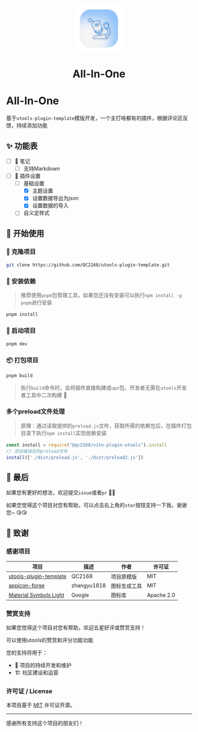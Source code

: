 
<div align="center">
  <img src="https://github.com/xuanbingBank/all-in-one/raw/main/public/logo.png" alt="logo">
  <h1 align="center">All-In-One</h1>
</div>

# All-In-One

基于`utools-plugin-template`模版开发，一个主打啥都有的插件，根据评论区反馈，持续添加功能

## ✨ 功能表

- [ ] 📝 笔记
  - [ ] 支持Markdown
- [ ] 🔧 插件设置
  - [ ] 基础设置
    - [x] 主题设置
    - [x] 设置数据导出为json
    - [x] 设置数据的导入
  - [ ] 自义定样式

## 🥩 开始使用

### 🔗 克隆项目

```bash
git clone https://github.com/QC2168/utools-plugin-template.git
```

### 🔧 安装依赖

> 推荐使用`pnpm`包管理工具，如果您还没有安装可以执行`npm install -g pnpm`进行安装

```bash
pnpm install
```

### 🛫 启动项目

```bash
pnpm dev
```

### 📦 打包项目

```bash
pnpm build
```

> 执行`build`命令时，会将插件直接构建成`upx`包，开发者无需在`utools`开发者工具中二次构建 🚀

### 多个preload文件处理

> 原理：通过读取提供的`preload.js`文件，获取所需的依赖包后，在插件打包目录下执行`npm install`实现依赖安装

```js
const install = require("@qc2168/vite-plugin-utools").install
// 添加编译后的preload文件
install(['./dist/preload.js', './dist/preload2.js'])
```

## 🍭 最后

如果您有更好的想法，欢迎提交`issue`或者`pr` 🥰🥰

如果您觉得这个项目对您有帮助，可以点击右上角的`star`按钮支持一下我，谢谢您~ 😘😘

## 💖 致谢

### 感谢项目

| 项目 | 描述 |作者| 许可证 |
|------|------|--------|--------|
| [utools-plugin-template](https://github.com/QC2168/utools-plugin-template) |QC2168| 项目原模版 | MIT |
|[appicon-forge](https://github.com/zhangyu1818/appicon-forge)|zhangyu1818|图标生成工具|MIT|
|[Material Symbols Light](https://fonts.google.com/icons)|Google|图标库|Apache 2.0|

### 赞赏支持

如果您觉得这个项目对您有帮助，欢迎五星好评或赞赏支持！

可以使用utools的赞赏和评分功能功能

您的支持将用于：
- 🚀 项目的持续开发和维护
- 🏗️ 社区建设和运营
  
### 许可证 / License

本项目基于 [MIT](./LICENSE) 许可证开源。

---
感谢所有支持这个项目的朋友们！
